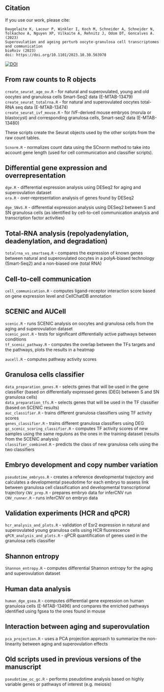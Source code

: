 ## Citation

If you use our work, please cite: 
```
Daugelaite K, Lacour P, Winkler I, Koch M, Schneider A, Schneider N, Tolkachov A, Nguyen XP, Vilkaite A, Rehnitz J, Odom DT, Goncalves A. (2023)
Superovulation and ageing perturb oocyte-granulosa cell transcriptomes and communication
bioRxiv (2023)
doi: https://doi.org/10.1101/2023.10.30.563978
```
[![DOI](https://zenodo.org/badge/700427890.svg)](https://zenodo.org/doi/10.5281/zenodo.13832474)

## From raw counts to R objects


`create_seurat_age_ov.R` - for natural and superovulated, young and old oocytes and granulosa cells Smart-Seq2 data (E-MTAB-13479)  
`create_seurat_totalrna.R` - for natural and superovulated oocytes total-RNA seq data (E-MTAB-13474)  
`create_seurat_ivf_mouse.R` - for IVF-derived mouse embryos (morula or blastocyst) and corresponding granulosa cells, Smart-seq2 data (E-MTAB-13480)

These scripts create the Seurat objects used by the other scripts from the raw count tables.

`Scnorm.R` - normalizes count data using the SCnorm method to take into account gene length (used for cell communication and classifier scripts).


## Differential gene expression and overrepresentation

`dge.R` - differential expression analysis using DESeq2 for aging and superovulation dataset  
`ora.R` - over-representation analysis of genes found by DESeq2

`dge_SNvS.R` - differential expression analysis using DESeq2 between S and SN granulosa cells 
(as identified by cell-to-cell communication analysis and transcription factor activities)



## Total-RNA analysis (repolyadenylation, deadenylation, and degradation)

`totalrna_vs_smartseq.R` - compares the expression of known genes between natural and superovulated oocytes
in a polyA-biased technology (Smart-Seq2) and a non-biased one (total RNA)

## Cell-to-cell communication

`cell_communication.R` - computes ligand-receptor interaction score based on gene expression level and CellChatDB annotation

## SCENIC and AUCell

`scenic.R` - runs SCENIC analysis on oocytes and granulosa cells from the aging and superovulation dataset  
`scenic_post.R` - tests for significant differentially active pathways between conditions  
`tf_scenic_pathway.R` - computes the overlap between the TFs targets and the pathways, plots the results in a heatmap

`aucell.R` - computes pathway activity scores

## Granulosa cells classifier

`data_preparation_genes.R` - selects genes that will be used in the gene classifier 
(based on differentially expressed genes (DEG) between S and SN granulosa cells)  
`data_preparation_tfs.R` - selects genes that will be used in the TF classifier (based on SCENIC results)  
`auc_classifier.R` - trains different granulosa classifiers using TF activity scores  
`genes_classifier.R` - trains different granulosa classifiers using DEG  
`gc_scenic_scoring_classifier.R` - computes TF activity scores of new samples using the same regulons as the ones in the training dataset 
(results from the SCENIC analysis)  
`classifier_combined.R` - predicts the class of new granulosa cells using the two classifiers

## Embryo development and copy number variation

`pseudotime_embryos.R` - creates a reference developmental trajectory and calculates a developmental pseudotime for each embryo
to assess link between granulosa cell classification and developmental transcriptional trajectory
`CNV_prep.R` - prepares embryo data for inferCNV run  
`CNV_runner.R` - runs inferCNV on embryo data

## Validation experiments (HCR and qPCR)

`hcr_analysis_and_plots.R` - validation of Esr2 expression in natural and superovulated young granulosa cells using HCR fluorescence  
`qPCR_analysis_and_plots.R` - qPCR quantification of genes used in the granulosa cells classifier

## Shannon entropy

`Shannon_entropy.R` - computes differential Shannon entropy for the aging and superovulation dataset

## Human data analysis

`human_dge_gsea.R` - computes differential gene expression on human granulosa cells (E-MTAB-13496) and 
compares the enriched pathways identified using fgsea to the ones found in mouse

## Interaction between aging and superovulation

`pca_projection.R` - uses a PCA projection approach to summarize the non-linearity between aging and superovulation effects

## Old scripts used in previous versions of the manuscript

`pseudotime_oc_gc.R` - performs pseudotime analysis based on highly variable genes or pathways of interest (e.g. meiosis)

